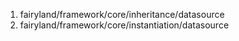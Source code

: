 1. fairyland/framework/core/inheritance/datasource
2. fairyland/framework/core/instantiation/datasource

